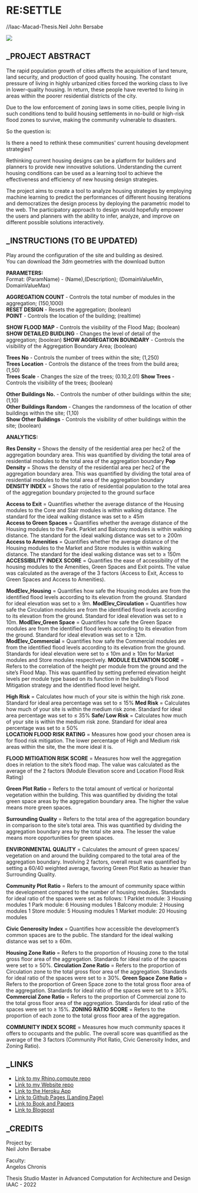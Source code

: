 # RE:SETTLE
//Iaac-Macad-Thesis.Neil John Bersabe


![](/images/POSTER_COVER.png?raw=true)

## _PROJECT ABSTRACT
The rapid population growth of cities affects the acquisition of land tenure, land security, and production of good quality housing.  The constant pressure of living in highly urbanized cities forced the working class to live in lower-quality housing.  In return, these people have reverted to living in areas within the poorer residential districts of the city. 

Due to the low enforcement of zoning laws in some cities, people living in such conditions tend to build housing settlements in no-build or high-risk flood zones to survive, making the community vulnerable to disasters. 

So the question is:

Is there a need to rethink these communities' current housing development strategies?

Rethinking current housing designs can be a platform for builders and planners to provide new innovative solutions.  Understanding the current housing conditions can be used as a learning tool to achieve the effectiveness and efficiency of new housing design strategies. 

The project aims to create a tool to analyze housing strategies by employing machine learning to predict the performances of different housing iterations and democratizes the design process by deploying the parametric model to the web.  The participatory approach to design would hopefully empower the users and planners with the ability to infer, analyze, and improve on different possible solutions interactively.


## _INSTRUCTIONS (TO BE UPDATED)
Play around the configuration of the site and building as desired.  
You can download the 3dm geometries with the download button

**PARAMETERS:**  
Format: (ParamName) - (Name),(Description); (DomainValueMin, DomainValueMax)  

**AGGREGATION COUNT** - Controls the total number of modules in the aggregation; (150,1000)  
**RESET DESIGN** - Resets the aggregation; (boolean)  
**POINT** - Controls the location of the building; (realtime)  

**SHOW FLOOD MAP** - Controls the visibility of the Flood Map; (boolean)  
**SHOW DETAILED BUIDLING** - Changes the level of detail of the aggregation; (boolean)
**SHOW AGGREGATION BOUNDARY** - Controls the visibility of the Aggregation Boundary Area; (boolean) 

**Trees No** - Controls the number of trees within the site; (1,250)  
**Trees Location** - Controls the distance of the trees from the build area; (1,50)  
**Trees Scale** - Changes the size of the trees; (0.10,2.01) 
**Show Trees** - Controls the visibility of the trees; (boolean)  

**Other Buildings No.** - Controls the number of other buildings within the site; (1,10)  
**Other Buildings Random** - Changes the randomness of the location of other buildings within the site; (1,10)  
**Show Other Buildings** - Controls the visibility of other buildings within the site; (boolean)  


**ANALYTICS:**  

**Res Density** = Shows the density of the residential area per hec2 of the aggregation boundary area. This was quantified by dividing the total area of residential modules to the total area of the aggregation boundary 
**Pop Density** = Shows the density of the residential area per hec2 of the aggregation boundary area. This was quantified by dividing the total area of residential modules to the total area of the aggregation boundary  
**DENSITY INDEX** = Shows the ratio of residential population to the total area of the aggregation boundary projected to the ground surface



**Access to Exit** = Quantifies whether the average distance of the Housing modules to the Core and Stair modules is within walking distance. The standard for the ideal walking distance was set to ≥ 45m  
**Access to Green Spaces** = Quantifies whether the average distance of the Housing modules to the Park. Parklet and Balcony modules is within walking distance. The standard for the ideal walking distance was set to ≥ 200m  
**Access to Amenities** = Quantifies whether the average distance of the Housing modules to the Market and Store modules is within walking distance. The standard for the ideal walking distance was set to ≥ 150m
**ACCESSIBILITY INDEX SCORE** = Quantifies the ease of accessibility of the housing modules to the Amenities, Green Spaces and Exit points. The value was calculated as the average of the 3 factors (Access to Exit, Access to Green Spaces and Access to Amenities).

**ModElev_Housing** = Quantifies how safe the Housing modules are from the identified flood levels according to its elevation from the ground. Standard for ideal elevation was set to ≥ 9m.
**ModElev_Circulation** = Quantifies how safe the Circulation modules are from the identified flood levels according to its elevation from the ground. Standard for ideal elevation was set to ≥ 10m.
**ModElev_Green Space** = Quantifies how safe the Green Space modules are from the identified flood levels according to its elevation from the ground. Standard for ideal elevation was set to ≥ 12m.
**ModElev_Commercial** =  Quantifies how safe the Commercial modules are from the identified flood levels according to its elevation from the ground. Standards for ideal elevation were set to ≤ 10m and ≥ 10m for Market modules and Store modules respectively.
**MODULE ELEVATION SCORE** = Refers to the correlation of the height per module from the ground and the site’s Flood Map. This was quantified by setting preferred elevation height levels per module type based on its function in the building’s Flood Mitigation strategy and the identified flood level height.

**High Risk** = Calculates how much of your site is within the high risk zone. Standard for ideal area percentage was set to ≤ 15%
**Med Risk** = Calculates how much of your site is within the medium risk zone. Standard for ideal area percentage was set to ≤ 35% 
**Safe/ Low Risk** = Calculates how much of your site is within the medium risk zone. Standard for ideal area percentage was set to ≥ 50%  
**LOCATION FLOOD RISK RATING** = Measures how good your chosen area is for flood risk mitigation. The lower percentage of High and Medium risk areas within the site, the the more ideal it is. 

**FLOOD MITIGATION RISK SCORE** = Measures how well the aggregation does in relation to the site’s flood map. The value was calculated as the average of the 2 factors (Module Elevation score and Location Flood Risk Rating)



**Green Plot Ratio** = Refers to the total amount of vertical or horizontal vegetation within the building. This was quantified by dividing the total green space areas by the aggregation boundary area. The higher the value means more green spaces.

**Surrounding Quality** = Refers to the total area of the aggregation boundary in comparison to the site’s total area. This was quantified by dividing the aggregation boundary area by the total site area. The lesser the value means more opportunities for green spaces.

**ENVIRONMENTAL QUALITY** = Calculates the amount of green spaces/ vegetation on and around the building compared to the total area of the aggregation boundary. Involving 2 factors, overall result was quantified by setting a 60/40 weighted average, favoring Green Plot Ratio as heavier than Surrounding Quality.  



**Community Plot Ratio** = Refers to the amount of community space within the development compared to the number of housing modules. 
Standards for ideal ratio of the spaces were set as follows: 
1 Parklet module: 3 Housing modules
1 Park module: 6 Housing modules
1 Balcony module: 2 Housing modules
1 Store module: 5 Housing modules
1 Market module: 20 Housing modules

**Civic Generosity Index** = Quantifies how accessible the development’s common spaces are to the public. The standard for the ideal walking distance was set to ≥ 60m.  

**Housing Zone Ratio** = Refers to the proportion of Housing zone to the total gross floor area of the aggregation. Standards for ideal ratio of the spaces were set to ≥ 50%. 
**Circulation Zone Ratio** = Refers to the proportion of Circulation zone to the total gross floor area of the aggregation. Standards for ideal ratio of the spaces were set to ≥ 30%. 
**Green Space Zone Ratio** = Refers to the proportion of Green Space zone to the total gross floor area of the aggregation. Standards for ideal ratio of the spaces were set to ≥ 30%.  
**Commercial Zone Ratio** = Refers to the proportion of Commercial zone to the total gross floor area of the aggregation. Standards for ideal ratio of the spaces were set to ≥ 15%. 
**ZONING RATIO SCORE** = Refers to the proportion of each zone to the total gross floor area of the aggregation. 

**COMMUNITY INDEX SCORE** = Measures how much community spaces it offers to occupants and the public. The overall score was quantified as the average of the 3 factors (Community Plot Ratio, Civic Generosity Index, and Zoning Ratio).


## _LINKS
- [Link to my Rhino.compute repo](https://github.com/NeilBersabe-Iaac/compute.rhino3d.appserver)
- [Link to my Website repo](https://github.com/NeilBersabe-Iaac/IAAC-THESIS-MACAD)
- [Link to the Heroku App](https://bimsc22-neiljohnbersabe.herokuapp.com/examples/solihiya00_v3/)
- [Link to Github Pages (Landing Page)](https://neilbersabe-iaac.github.io/IAAC-BIMSC-FINAL/)
- [Link to Book and Papers](https://neilbersabe-iaac.github.io/IAAC-BIMSC-FINAL/)
- [Link to Blogpost](https://neilbersabe-iaac.github.io/IAAC-BIMSC-FINAL/)

## _CREDITS
Project by:  
Neil John Bersabe

Faculty:  
Angelos Chronis


Thesis Studio
Master in Advanced Computation for Architecture and Design  
IAAC - 2022



